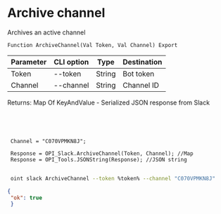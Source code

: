 ﻿---
sidebar_position: 4
---

# Archive channel
 Archives an active channel



`Function ArchiveChannel(Val Token, Val Channel) Export`

 | Parameter | CLI option | Type | Destination |
 |-|-|-|-|
 | Token | --token | String | Bot token |
 | Channel | --channel | String | Channel ID |

 
 Returns: Map Of KeyAndValue - Serialized JSON response from Slack

<br/>




```bsl title="Code example"
 
 
 Channel = "C070VPMKN8J";
 
 Response = OPI_Slack.ArchiveChannel(Token, Channel); //Map
 Response = OPI_Tools.JSONString(Response); //JSON string
```
	


```sh title="CLI command example"
 
 oint slack ArchiveChannel --token %token% --channel "C070VPMKN8J"

```

```json title="Result"
{
 "ok": true
 }
```
